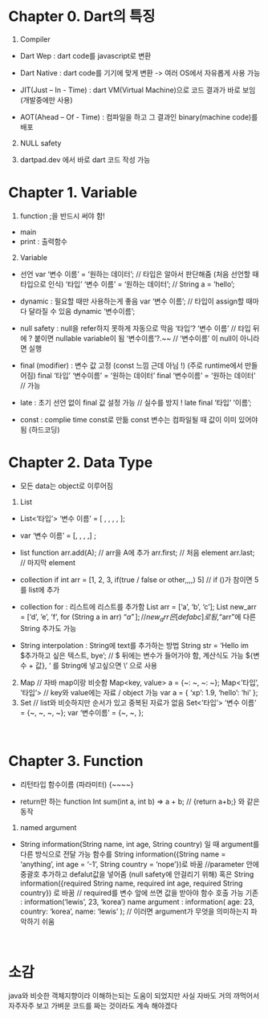 # Chapter 0. Dart의 특징

1. Compiler
- Dart Wep : dart code를 javascript로 변환
- Dart Native : dart code를 기기에 맞게 변환 -> 여러 OS에서 자유롭게 사용 가능

 - JIT(Just – In - Time) : dart VM(Virtual Machine)으로 코드 결과가 바로 보임 (개발중에만 사용)
 - AOT(Ahead – Of - Time) : 컴파일을 하고 그 결과인 binary(machine code)를 배포

2. NULL safety

3. dartpad.dev 에서 바로 dart 코드 작성 가능
 
# Chapter 1. Variable

1. function
 ;을 반드시 써야 함!
 - main
 - print : 출력함수

2. Variable
 - 선언
var ‘변수 이름’ = ‘원하는 데이터’; // 타입은 알아서 판단해줌 (처음 선언할 때 타입으로 인식)
‘타입’ ‘변수 이름’ = ‘원하는 데이터’; // String a = ‘hello’;

 - dynamic : 필요할 때만 사용하는게 좋음
	var ‘변수 이름’; // 타입이 assign할 때마다 달라질 수 있음
	dynamic ‘변수이름’;	

 - null safety : null을 refer하지 못하게 자동으로 막음
	‘타입’? ‘변수 이름’ // 타입 뒤에 ? 붙이면 nullable variable이 됨
	‘변수이름’?.~~ // ‘변수이름’ 이 null이 아니라면 실행

 - final (modifier) : 변수 값 고정 (const 느낌 근데 아님 !) (주로 runtime에서 만들어짐)
	final ‘타입’ ‘변수이름’ = ‘원하는 데이터’
	final ‘변수이름’ = ‘원하는 데이터’ // 가능

 - late : 초기 선언 없이 final 값 설정 가능 // 실수를 방지 !
	late final ‘타입’ ‘이름’;

 - const : complie time const로 만듦
	const 변수는 컴파일될 때 값이 이미 있어야 됨 (하드코딩)
 
# Chapter 2. Data Type
- 모든 data는 object로 이루어짐

1. List

- List<‘타입’> ‘변수 이름’ = [ , , , , ];
- var ‘변수 이름’ = [, , , ,] ;

- list function
 	arr.add(A); // arr을 A에 추가
 	arr.first; // 처음 element
 	arr.last; // 마지막 element

- collection if
	int arr = [1, 2, 3, if(true / false or other,,,,) 5] // if ()가 참이면 5를 list에 추가

- collection for : 리스트에 리스트를 추가함
	List<String> arr = [‘a’, ‘b’, ‘c’];
List<String> new_arr = [‘d’, ’e’, ’f’, for (String a in arr) “$a”];
// new_arr은 [ d e f a b c] 로 됨, “$arr”에 다른 String 추가도 가능

- String interpolation : String에 text를 추가하는 방법
String str = ‘Hello im $추가하고 싶은 텍스트, bye’; 
// $ 뒤에는 변수가 들어가야 함, 계산식도 가능 ${변수 + 값}, ‘ 를 String에 넣고싶으면 \’ 으로 사용

2. Map // 자바 map이랑 비슷함 Map<key, value> a = {~: ~, ~: ~};
	Map<’타입’, ’타입’> // key와 value에는 자료 / object 가능
	var a = { 
‘xp’: 1.9,
‘hello’: ‘hi’
};
3. Set // list와 비슷하지만 순서가 있고 중복된 자료가 없음
	Set<’타입’> ‘변수 이름’ = {~, ~, ~, ~};
	var ‘변수이름’ = {~, ~, };
	
 
# Chapter 3. Function

- 리턴타입 함수이름 (파라미터) {~~~~}

- return만 하는 function
	Int sum(int a, int b) => a + b; // {return a+b;} 와 같은 동작

1. named argument

- String information(String name, int age, String country) 일 때 argument를 다른 방식으로 전달 가능
함수를 String information({String name = ‘anything’, int age = ‘-1’, String country = ‘nope’})로 바꿈 //parameter 안에 중괄호 추가하고 defalut값을 넣어줌 (null safety에 안걸리기 위해)
혹은 String information({required String name, required int age, required String country}) 로 바꿈
	// required를 변수 앞에 쓰면 값을 받아야 함수 호출 가능
	기존 : information(‘lewis’, 23, ‘korea’)
	name argument : 
information(
age: 23, 
country: ‘korea’, 
name: ‘lewis’
);
	// 이러면 argument가 무엇을 의미하는지 파악하기 쉬움

 


# 소감
java와 비슷한 객체지향이라 이해하는되는 도움이 되었지만 사실 자바도 거의 까먹어서 자주자주 보고 가벼운 코드를 짜는 것이라도 계속 해야겠다
